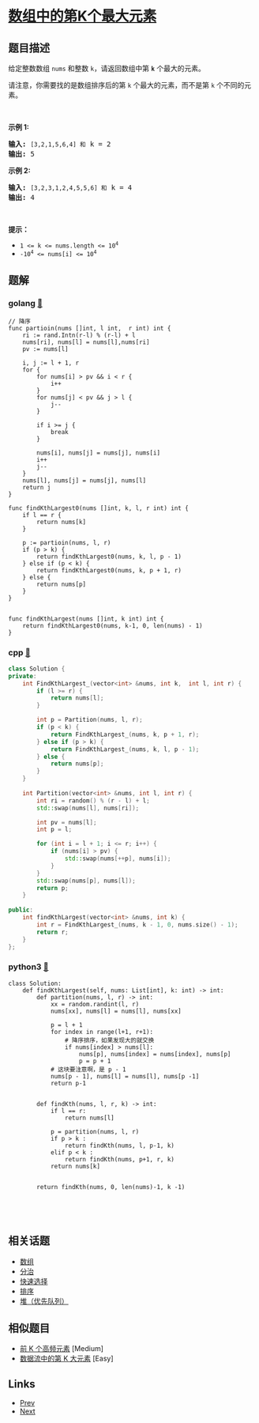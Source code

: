 
# [数组中的第K个最大元素](https://leetcode-cn.com/problems/kth-largest-element-in-an-array)

## 题目描述

<p>给定整数数组 <code>nums</code> 和整数 <code>k</code>，请返回数组中第 <code><strong>k</strong></code> 个最大的元素。</p>

<p>请注意，你需要找的是数组排序后的第 <code>k</code> 个最大的元素，而不是第 <code>k</code> 个不同的元素。</p>

<p> </p>

<p><strong>示例 1:</strong></p>

<pre>
<strong>输入:</strong> <code>[3,2,1,5,6,4] 和</code> k = 2
<strong>输出:</strong> 5
</pre>

<p><strong>示例 2:</strong></p>

<pre>
<strong>输入:</strong> <code>[3,2,3,1,2,4,5,5,6] 和</code> k = 4
<strong>输出:</strong> 4</pre>

<p> </p>

<p><strong>提示： </strong></p>

<ul>
	<li><code>1 <= k <= nums.length <= 10<sup>4</sup></code></li>
	<li><code>-10<sup>4</sup> <= nums[i] <= 10<sup>4</sup></code></li>
</ul>


## 题解

### golang [🔗](kth-largest-element-in-an-array.go) 
```golang
// 降序
func partioin(nums []int, l int,  r int) int {
    ri := rand.Intn(r-l) % (r-l) + l
    nums[ri], nums[l] = nums[l],nums[ri]
    pv := nums[l]

    i, j := l + 1, r
    for {
        for nums[i] > pv && i < r {
            i++
        }
        for nums[j] < pv && j > l {
            j--
        }

        if i >= j {
            break
        }
        
        nums[i], nums[j] = nums[j], nums[i]
        i++
        j--
    }
    nums[l], nums[j] = nums[j], nums[l]
    return j
}

func findKthLargest0(nums []int, k, l, r int) int {
    if l == r {
        return nums[k]
    }

    p := partioin(nums, l, r)
    if (p > k) {
        return findKthLargest0(nums, k, l, p - 1)
    } else if (p < k) {
        return findKthLargest0(nums, k, p + 1, r)
    } else {
        return nums[p]
    }
}


func findKthLargest(nums []int, k int) int {
    return findKthLargest0(nums, k-1, 0, len(nums) - 1)
}
```
### cpp [🔗](kth-largest-element-in-an-array.cpp) 
```cpp
class Solution {
private:
    int FindKthLargest_(vector<int> &nums, int k,  int l, int r) {
        if (l >= r) {
            return nums[l];
        }

        int p = Partition(nums, l, r);
        if (p < k) {
            return FindKthLargest_(nums, k, p + 1, r);
        } else if (p > k) {
            return FindKthLargest_(nums, k, l, p - 1);
        } else {
            return nums[p];
        }
    }
    
    int Partition(vector<int> &nums, int l, int r) {
        int ri = random() % (r - l) + l;
        std::swap(nums[l], nums[ri]);

        int pv = nums[l];
        int p = l;

        for (int i = l + 1; i <= r; i++) {
            if (nums[i] > pv) {
                std::swap(nums[++p], nums[i]);
            }
        }
        std::swap(nums[p], nums[l]);
        return p;
    }
    
public:
    int findKthLargest(vector<int> &nums, int k) {
        int r = FindKthLargest_(nums, k - 1, 0, nums.size() - 1);
        return r;
    }
};
```
### python3 [🔗](kth-largest-element-in-an-array.py) 
```python3
class Solution:
    def findKthLargest(self, nums: List[int], k: int) -> int:
        def partition(nums, l, r) -> int:
            xx = random.randint(l, r)
            nums[xx], nums[l] = nums[l], nums[xx]
 
            p = l + 1
            for index in range(l+1, r+1):
                # 降序排序，如果发现大的就交换
                if nums[index] > nums[l]:
                    nums[p], nums[index] = nums[index], nums[p]
                    p = p + 1
            # 这块要注意啊，是 p - 1
            nums[p - 1], nums[l] = nums[l], nums[p -1]
            return p-1

    
        def findKth(nums, l, r, k) -> int:
            if l == r:
                return nums[l]

            p = partition(nums, l, r)                
            if p > k :
                return findKth(nums, l, p-1, k)
            elif p < k :
                return findKth(nums, p+1, r, k)
            return nums[k]


        return findKth(nums, 0, len(nums)-1, k -1)

        

    
```


## 相关话题

- [数组](../../tags/array.md) 
- [分治](../../tags/divide-and-conquer.md) 
- [快速选择](../../tags/quickselect.md) 
- [排序](../../tags/sorting.md) 
- [堆（优先队列）](../../tags/heap-priority-queue.md) 


## 相似题目

- [前 K 个高频元素](../top-k-frequent-elements/README.md)  [Medium] 
- [数据流中的第 K 大元素](../kth-largest-element-in-a-stream/README.md)  [Easy] 


## Links

- [Prev](../house-robber-ii/README.md) 
- [Next](../contains-duplicate/README.md) 

